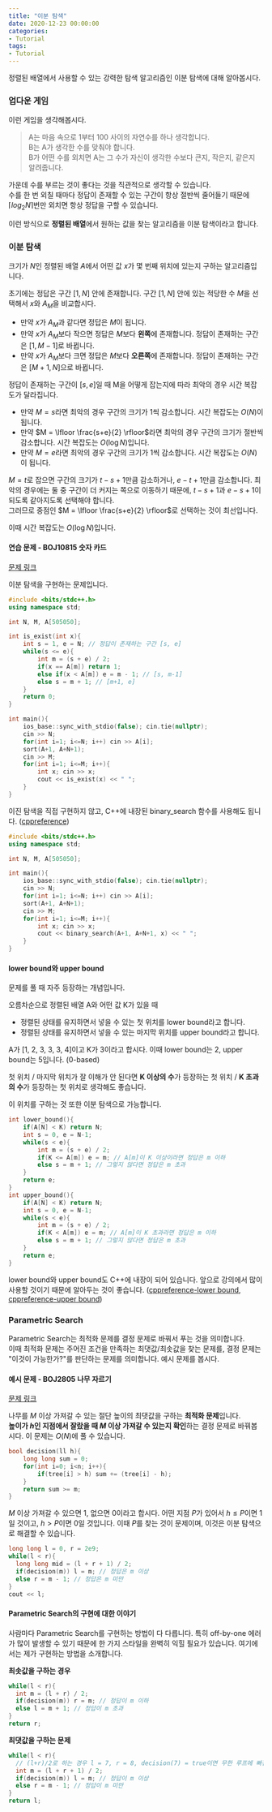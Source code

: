 ```yaml
---
title: "이분 탐색"
date: 2020-12-23 00:00:00
categories:
- Tutorial
tags:
- Tutorial
---
```


정렬된 배열에서 사용할 수 있는 강력한 탐색 알고리즘인 이분 탐색에 대해 알아봅시다.

### 업다운 게임
이런 게임을 생각해봅시다.

> A는 마음 속으로 1부터 100 사이의 자연수를 하나 생각합니다.<br>
B는 A가 생각한 수를 맞춰야 합니다.<br>
B가 어떤 수를 외치면 A는 그 수가 자신이 생각한 수보다 큰지, 작은지, 같은지 알려줍니다.

가운데 수를 부르는 것이 좋다는 것을 직관적으로 생각할 수 있습니다.<br>
수를 한 번 외칠 때마다 정답이 존재할 수 있는 구간이 항상 절반씩 줄어들기 때문에 $\lceil log_2 N \rceil$번만 외치면 항상 정답을 구할 수 있습니다.

이런 방식으로 **정렬된 배열**에서 원하는 값을 찾는 알고리즘을 이분 탐색이라고 합니다.

### 이분 탐색
크기가 $N$인 정렬된 배열 $A$에서 어떤 값 $x$가 몇 번째 위치에 있는지 구하는 알고리즘입니다.

초기에는 정답은 구간 $[1, N]$ 안에 존재합니다. 구간 $[1, N]$ 안에 있는 적당한 수 $M$을 선택해서 $x$와 $A_M$을 비교합시다.
* 만약 $x$가 $A_M$과 같다면 정답은 $M$이 됩니다.
* 만약 $x$가 $A_M$보다 작으면 정답은 $M$보다 **왼쪽**에 존재합니다. 정답이 존재하는 구간은 $[1, M-1]$로 바뀝니다.
* 만약 $x$가 $A_M$보다 크면 정답은 $M$보다 **오른쪽**에 존재합니다. 정답이 존재하는 구간은 $[M+1, N]$으로 바뀝니다.

정답이 존재하는 구간이 $[s, e]$일 때 M을 어떻게 잡는지에 따라 최악의 경우 시간 복잡도가 달라집니다.
* 만약 $M = s$라면 최악의 경우 구간의 크기가 1씩 감소합니다. 시간 복잡도는 $O(N)$이 됩니다.
* 만약 $M = \lfloor \frac{s+e}{2} \rfloor$라면 최악의 경우 구간의 크기가 절반씩 감소합니다. 시간 복잡도는 $O(\log N)$입니다.
* 만약 $M = e$라면 최악의 경우 구간의 크기가 1씩 감소합니다. 시간 복잡도는 $O(N)$이 됩니다.

$M = t$로 잡으면 구간의 크기가 $t-s+1$만큼 감소하거나, $e-t+1$만큼 감소합니다. 최악의 경우에는 둘 중 구간이 더 커지는 쪽으로 이동하기 때문에, $t-s+1$과 $e-s+1$이 되도록 같아지도록 선택해야 합니다.<br>
그러므로 중점인 $M = \lfloor \frac{s+e}{2} \rfloor$로 선택하는 것이 최선입니다.

이때 시간 복잡도는 $O(\log N)$입니다.

#### 연습 문제 - BOJ10815 숫자 카드
[문제 링크](http://icpc.me/10815)

이분 탐색을 구현하는 문제입니다.
```cpp
#include <bits/stdc++.h>
using namespace std;

int N, M, A[505050];

int is_exist(int x){
    int s = 1, e = N; // 정답이 존재하는 구간 [s, e]
    while(s <= e){
        int m = (s + e) / 2;
        if(x == A[m]) return 1;
        else if(x < A[m]) e = m - 1; // [s, m-1]
        else s = m + 1; // [m+1, e]
    }
    return 0;
}

int main(){
    ios_base::sync_with_stdio(false); cin.tie(nullptr);
    cin >> N;
    for(int i=1; i<=N; i++) cin >> A[i];
    sort(A+1, A+N+1);
    cin >> M;
    for(int i=1; i<=M; i++){
        int x; cin >> x;
        cout << is_exist(x) << " ";
    }
}
```

이진 탐색을 직접 구현하지 않고, C++에 내장된 binary_search 함수를 사용해도 됩니다. ([cppreference](https://en.cppreference.com/w/cpp/algorithm/binary_search))

```cpp
#include <bits/stdc++.h>
using namespace std;

int N, M, A[505050];

int main(){
    ios_base::sync_with_stdio(false); cin.tie(nullptr);
    cin >> N;
    for(int i=1; i<=N; i++) cin >> A[i];
    sort(A+1, A+N+1);
    cin >> M;
    for(int i=1; i<=M; i++){
        int x; cin >> x;
        cout << binary_search(A+1, A+N+1, x) << " ";
    }
}
```

#### lower bound와 upper bound
문제를 풀 때 자주 등장하는 개념입니다.

오름차순으로 정렬된 배열 A와 어떤 값 K가 있을 때
* 정렬된 상태를 유지하면서 넣을 수 있는 첫 위치를 lower bound라고 합니다.
* 정렬된 상태를 유지하면서 넣을 수 있는 마지막 위치를 upper bound라고 합니다.

A가 [1, 2, 3, 3, 3, 4]이고 K가 3이라고 합시다. 이때 lower bound는 2, upper bound는 5입니다. (0-based)

첫 위치 / 마지막 위치가 잘 이해가 안 된다면 **K 이상의 수**가 등장하는 첫 위치 / **K 초과의 수**가 등장하는 첫 위치로 생각해도 좋습니다.

이 위치를 구하는 것 또한 이분 탐색으로 가능합니다.
```cpp
int lower_bound(){
    if(A[N] < K) return N;
    int s = 0, e = N-1;
    while(s < e){
        int m = (s + e) / 2;
        if(K <= A[m]) e = m; // A[m]이 K 이상이라면 정답은 m 이하
        else s = m + 1; // 그렇지 않다면 정답은 m 초과
    }
    return e;
}
int upper_bound(){
    if(A[N] < K) return N;
    int s = 0, e = N-1;
    while(s < e){
        int m = (s + e) / 2;
        if(K < A[m]) e = m; // A[m]이 K 초과라면 정답은 m 이하
        else s = m + 1; // 그렇지 않다면 정답은 m 초과
    }
    return e;
}
```

lower bound와 upper bound도 C++에 내장이 되어 있습니다. 앞으로 강의에서 많이 사용할 것이기 때문에 알아두는 것이 좋습니다. ([cppreference-lower bound](https://en.cppreference.com/w/cpp/algorithm/lower_bound), [cppreference-upper bound](https://en.cppreference.com/w/cpp/algorithm/upper_bound))

### Parametric Search
Parametric Search는 최적화 문제를 결정 문제로 바꿔서 푸는 것을 의미합니다.<br>
이때 최적화 문제는 주어진 조건을 만족하는 최댓값/최솟값을 찾는 문제를, 결정 문제는 "이것이 가능한가?"를 판단하는 문제를 의미합니다. 예시 문제를 봅시다.

#### 예시 문제 - BOJ2805 나무 자르기
[문제 링크](http://icpc.me/2805)

나무를 $M$ 이상 가져갈 수 있는 절단 높이의 최댓값을 구하는 **최적화 문제**입니다.<br>
**높이가 $h$인 지점에서 잘랐을 때 $M$ 이상 가져갈 수 있는지 확인**하는 결정 문제로 바꿔봅시다. 이 문제는 $O(N)$에 풀 수 있습니다.
```cpp
bool decision(ll h){
	long long sum = 0;
	for(int i=0; i<n; i++){
		if(tree[i] > h) sum += (tree[i] - h);
	}
	return sum >= m;
}
```

$M$ 이상 가져갈 수 있으면 1, 없으면 0이라고 합시다. 어떤 지점 $P$가 있어서 $h \leq P$이면 1일 것이고, $h > P$이면 0일 것입니다. 이때 $P$를 찾는 것이 문제이며, 이것은 이분 탐색으로 해결할 수 있습니다.

```cpp
long long l = 0, r = 2e9;
while(l < r){
  long long mid = (l + r + 1) / 2;
  if(decision(m)) l = m; // 정답은 m 이상
  else r = m - 1; // 정답은 m 미만
}
cout << l;
```

#### Parametric Search의 구현에 대한 이야기
사람마다 Parametric Search를 구현하는 방법이 다 다릅니다. 특히 off-by-one 에러가 많이 발생할 수 있기 때문에 한 가지 스타일을 완벽히 익힐 필요가 있습니다. 여기에서는 제가 구현하는 방법을 소개합니다.

**최솟값을 구하는 경우**
```cpp
while(l < r){
  int m = (l + r) / 2;
  if(decision(m)) r = m; // 정답이 m 이하
  else l = m + 1; // 정답이 m 초과
}
return r;
```

**최댓값을 구하는 문제**
```cpp
while(l < r){
  // (l+r)/2로 하는 경우 l = 7, r = 8, decision(7) = true이면 무한 루프에 빠진다.
  int m = (l + r + 1) / 2;
  if(decision(m)) l = m; // 정답이 m 이상
  else r = m - 1; // 정답이 m 미만
}
return l;
```
